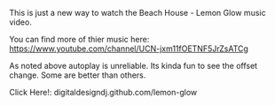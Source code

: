 This is just a new way to watch the Beach House - Lemon Glow music video. 

You can find more of thier music here: https://www.youtube.com/channel/UCN-jxm11fOETNF5JrZsATCg

As noted above autoplay is unreliable. Its kinda fun to see the offset change. Some are better than others. 

Click Here!: digitaldesigndj.github.com/lemon-glow
